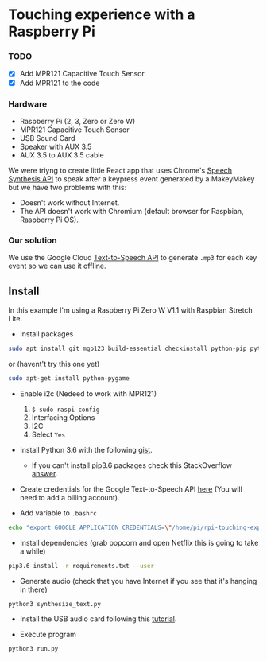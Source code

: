 # Touching experience with a Raspberry Pi

### TODO

- [x] Add MPR121 Capacitive Touch Sensor
- [x] Add MPR121 to the code

### Hardware

- Raspberry Pi (2, 3, Zero or Zero W)
- MPR121 Capacitive Touch Sensor
- USB Sound Card
- Speaker with AUX 3.5
- AUX 3.5 to AUX 3.5 cable

We were triyng to create little React app that uses Chrome's [Speech Synthesis API](https://developers.google.com/web/updates/2014/01/Web-apps-that-talk-Introduction-to-the-Speech-Synthesis-API) to speak after a keypress event generated by a MakeyMakey but we have two problems with this:

- Doesn't work without Internet.
- The API doesn't work with Chromium (default browser for Raspbian, Raspberry Pi OS).

### Our solution

We use the Google Cloud [Text-to-Speech API](https://cloud.google.com/text-to-speech/) to generate `.mp3` for each key event so we can use it offline.

## Install

In this example I'm using a Raspberry Pi Zero W V1.1 with Raspbian Stretch Lite.

- Install packages

```sh
sudo apt install git mgp123 build-essential checkinstall python-pip python-dev libsdl-image1.2-dev libsdl-mixer1.2-dev libsdl-ttf2.0-dev libsdl1.2-dev libsmpeg-dev python-numpy subversion libportmidi-dev ffmpeg libswscale-dev libavfor  mat-dev libavcodec-dev libreadline-gplv2-dev libncursesw5-dev libssl-dev libsqlite3-dev tk-dev libgdbm-dev libc6-dev libbz2-dev libudev-dev python-smbus i2c-tools
```

or (havent't try this one yet)

```sh
sudo apt-get install python-pygame
```

- Enable i2c (Nedeed to work with MPR121)

  1. `$ sudo raspi-config`
  2. Interfacing Options
  3. I2C
  4. Select `Yes`

- Install Python 3.6 with the following [gist](https://gist.github.com/dschep/24aa61672a2092246eaca2824400d37f).

  - If you can't install pip3.6 packages check this StackOverflow [answer](https://stackoverflow.com/a/44291036/3437023).

* Create credentials for the Google Text-to-Speech API [here](https://cloud.google.com/text-to-speech/docs/quickstart-client-libraries) (You will need to add a billing account).

* Add variable to `.bashrc`

```sh
echo "export GOOGLE_APPLICATION_CREDENTIALS=\"/home/pi/rpi-touching-experience/credentials.json\"" >> ~/.bashrc && souce ~/.bashrc
```

- Install dependencies (grab popcorn and open Netflix this is going to take a while)

```sh
pip3.6 install -r requirements.txt --user
```

- Generate audio (check that you have Internet if you see that it's hanging in there)

```sh
python3 synthesize_text.py
```

- Install the USB audio card following this [tutorial](https://learn.adafruit.com/usb-audio-cards-with-a-raspberry-pi/updating-alsa-config).

- Execute program

```
python3 run.py
```
